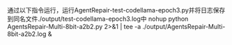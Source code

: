 通过以下指令运行，运行AgentRepair-test-codellama-epoch3.py并将日志保存到同名文件./output/test-codellama-epoch3.log中
nohup python AgentsRepair-Multi-8bit-a2b2.py 2>&1 | tee -a ./output/AgentsRepair-Multi-8bit-a2b2.log &

